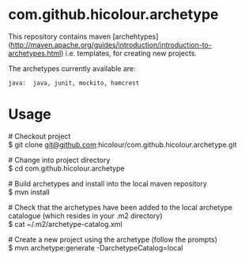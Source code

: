 com.github.hicolour.archetype
=============================

This repository contains maven [archehtypes] (http://maven.apache.org/guides/introduction/introduction-to-archetypes.html)
i.e. templates, for creating new projects.

The archetypes currently available are:

    java:  java, junit, mockito, hamcrest

Usage
=====

\# Checkout project<br/>
$ git clone git@github.com:hicolour/com.github.hicolour.archetype.git

\# Change into project directory<br/>
$ cd com.github.hicolour.archetype

\# Build archetypes and install into the local maven repository<br/>
$ mvn install

\# Check that the archetypes have been added to the local archetype catalogue (which resides in your .m2 directory)<br/>
$ cat ~/.m2/archetype-catalog.xml

\# Create a new project using the archetype (follow the prompts)<br/>
$ mvn archetype:generate -DarchetypeCatalog=local


